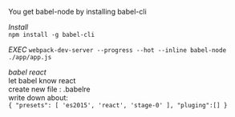 You get babel-node by installing babel-cli  
  
*Install*  
`npm install -g babel-cli`  
  
*EXEC*
`webpack-dev-server --progress --hot --inline
babel-node ./app/app.js`  

*babel react*  
let babel know react  
create new file : .babelre  
write down about:  
`{
	"presets": [
		'es2015', 'react', 'stage-0'
	],
	"pluging":[]
}`
